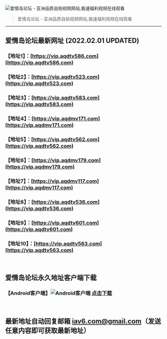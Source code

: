![爱情岛论坛 - 亚洲品质自拍视频网站,极速福利视频在线观看](http://ww1.sinaimg.cn/large/007drMcOgy1g5i6x3ua0xj30eg0393yo.jpg)
> 爱情岛论坛 - 亚洲品质自拍视频网站,极速福利视频在线观看

---

## 爱情岛论坛最新网址 (2022.02.01 UPDATED)
### 【地址1】：[https://vip.aqdtv586.com](https://vip.aqdtv586.com)
### 【地址2】：[https://vip.aqdtv523.com](https://vip.aqdtv523.com)
### 【地址3】：[https://vip.aqdtv583.com](https://vip.aqdtv583.com)
### 【地址4】：[https://vip.aqdmv171.com](https://vip.aqdmv171.com)
### 【地址5】：[https://vip.aqdtv562.com](https://vip.aqdtv562.com)
### 【地址6】：[https://vip.aqdmv179.com](https://vip.aqdmv179.com)
### 【地址7】：[https://vip.aqdmv117.com](https://vip.aqdmv117.com)
### 【地址8】：[https://vip.aqdtv536.com](https://vip.aqdtv536.com)
### 【地址9】：[https://vip.aqdtv601.com](https://vip.aqdtv601.com)
### 【地址10】：[https://vip.aqdtv563.com](https://vip.aqdtv563.com)
<br>

## 爱情岛论坛永久地址客户端下载
### 【Android客户端】![Android客户端](https://ww1.sinaimg.cn/large/007drMcOgy1fzljgv278jj300f00ia9t.jpg) [点击下载](https://app.aqdlt.app/v1/aqdlt_android_0828.apk)

<br>

## 最新地址自动回复邮箱 [iav6.com@gmail.com](mailto:iav6.com@gmail.com)（发送任意内容即可获取最新地址）
